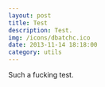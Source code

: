 ```yaml
---
layout: post
title: Test
description: Test.
img: /icons/dbatchc.ico
date: 2013-11-14 18:18:00
category: utils
---
```

Such a fucking test.
